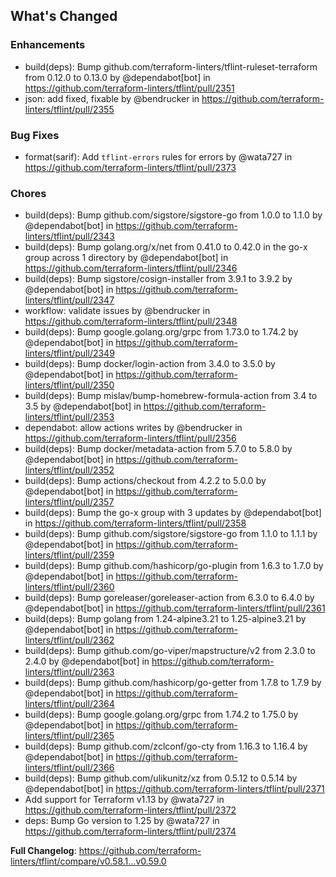 ## What's Changed

### Enhancements
* build(deps): Bump github.com/terraform-linters/tflint-ruleset-terraform from 0.12.0 to 0.13.0 by @dependabot[bot] in https://github.com/terraform-linters/tflint/pull/2351
* json: add fixed, fixable by @bendrucker in https://github.com/terraform-linters/tflint/pull/2355

### Bug Fixes
* format(sarif): Add `tflint-errors` rules for errors by @wata727 in https://github.com/terraform-linters/tflint/pull/2373

### Chores
* build(deps): Bump github.com/sigstore/sigstore-go from 1.0.0 to 1.1.0 by @dependabot[bot] in https://github.com/terraform-linters/tflint/pull/2343
* build(deps): Bump golang.org/x/net from 0.41.0 to 0.42.0 in the go-x group across 1 directory by @dependabot[bot] in https://github.com/terraform-linters/tflint/pull/2346
* build(deps): Bump sigstore/cosign-installer from 3.9.1 to 3.9.2 by @dependabot[bot] in https://github.com/terraform-linters/tflint/pull/2347
* workflow: validate issues by @bendrucker in https://github.com/terraform-linters/tflint/pull/2348
* build(deps): Bump google.golang.org/grpc from 1.73.0 to 1.74.2 by @dependabot[bot] in https://github.com/terraform-linters/tflint/pull/2349
* build(deps): Bump docker/login-action from 3.4.0 to 3.5.0 by @dependabot[bot] in https://github.com/terraform-linters/tflint/pull/2350
* build(deps): Bump mislav/bump-homebrew-formula-action from 3.4 to 3.5 by @dependabot[bot] in https://github.com/terraform-linters/tflint/pull/2353
* dependabot: allow actions writes by @bendrucker in https://github.com/terraform-linters/tflint/pull/2356
* build(deps): Bump docker/metadata-action from 5.7.0 to 5.8.0 by @dependabot[bot] in https://github.com/terraform-linters/tflint/pull/2352
* build(deps): Bump actions/checkout from 4.2.2 to 5.0.0 by @dependabot[bot] in https://github.com/terraform-linters/tflint/pull/2357
* build(deps): Bump the go-x group with 3 updates by @dependabot[bot] in https://github.com/terraform-linters/tflint/pull/2358
* build(deps): Bump github.com/sigstore/sigstore-go from 1.1.0 to 1.1.1 by @dependabot[bot] in https://github.com/terraform-linters/tflint/pull/2359
* build(deps): Bump github.com/hashicorp/go-plugin from 1.6.3 to 1.7.0 by @dependabot[bot] in https://github.com/terraform-linters/tflint/pull/2360
* build(deps): Bump goreleaser/goreleaser-action from 6.3.0 to 6.4.0 by @dependabot[bot] in https://github.com/terraform-linters/tflint/pull/2361
* build(deps): Bump golang from 1.24-alpine3.21 to 1.25-alpine3.21 by @dependabot[bot] in https://github.com/terraform-linters/tflint/pull/2362
* build(deps): Bump github.com/go-viper/mapstructure/v2 from 2.3.0 to 2.4.0 by @dependabot[bot] in https://github.com/terraform-linters/tflint/pull/2363
* build(deps): Bump github.com/hashicorp/go-getter from 1.7.8 to 1.7.9 by @dependabot[bot] in https://github.com/terraform-linters/tflint/pull/2364
* build(deps): Bump google.golang.org/grpc from 1.74.2 to 1.75.0 by @dependabot[bot] in https://github.com/terraform-linters/tflint/pull/2365
* build(deps): Bump github.com/zclconf/go-cty from 1.16.3 to 1.16.4 by @dependabot[bot] in https://github.com/terraform-linters/tflint/pull/2366
* build(deps): Bump github.com/ulikunitz/xz from 0.5.12 to 0.5.14 by @dependabot[bot] in https://github.com/terraform-linters/tflint/pull/2371
* Add support for Terraform v1.13 by @wata727 in https://github.com/terraform-linters/tflint/pull/2372
* deps: Bump Go version to 1.25 by @wata727 in https://github.com/terraform-linters/tflint/pull/2374


**Full Changelog**: https://github.com/terraform-linters/tflint/compare/v0.58.1...v0.59.0
